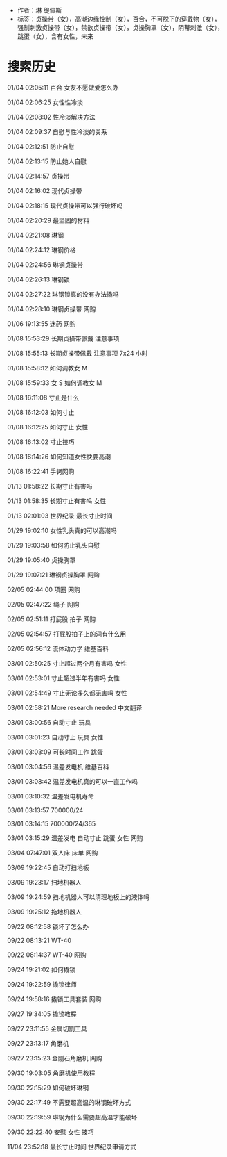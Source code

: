 - 作者：琳 缇佩斯
- 标签：贞操带（女），高潮边缘控制（女），百合，不可脱下的穿戴物（女），强制刺激贞操带（女），禁欲贞操带（女），贞操胸罩（女），阴蒂刺激（女），跳蛋（女），含有女性，未来

# 搜索历史
01/04 02:05:11 百合 女友不愿做爱怎么办

01/04 02:06:25 女性性冷淡

01/04 02:08:02 性冷淡解决方法

01/04 02:09:37 自慰与性冷淡的关系

01/04 02:12:51 防止自慰

01/04 02:13:15 防止她人自慰

01/04 02:14:57 贞操带

01/04 02:16:02 现代贞操带

01/04 02:18:15 现代贞操带可以强行破坏吗

01/04 02:20:29 最坚固的材料

01/04 02:21:08 琳钢

01/04 02:24:12 琳钢价格

01/04 02:24:56 琳钢贞操带

01/04 02:26:13 琳钢锁

01/04 02:27:22 琳钢锁真的没有办法撬吗

01/04 02:28:10 琳钢贞操带 网购

01/06 19:13:55 迷药 网购

01/08 15:53:29 长期贞操带佩戴 注意事项

01/08 15:55:13 长期贞操带佩戴 注意事项 7x24 小时

01/08 15:58:12 如何调教女 M

01/08 15:59:33 女 S 如何调教女 M

01/08 16:11:08 寸止是什么

01/08 16:12:03 如何寸止

01/08 16:12:25 如何寸止 女性

01/08 16:13:02 寸止技巧

01/08 16:14:26 如何知道女性快要高潮

01/08 16:22:41 手铐网购

01/13 01:58:22 长期寸止有害吗

01/13 01:58:35 长期寸止有害吗 女性

01/13 02:01:03 世界纪录 最长寸止时间

01/29 19:02:10 女性乳头真的可以高潮吗

01/29 19:03:58 如何防止乳头自慰

01/29 19:05:40 贞操胸罩

01/29 19:07:21 琳钢贞操胸罩 网购

02/05 02:44:00 项圈 网购

02/05 02:47:22 绳子 网购

02/05 02:51:11 打屁股 拍子 网购

02/05 02:54:57 打屁股拍子上的洞有什么用

02/05 02:56:12 流体动力学 维基百科

03/01 02:50:25 寸止超过两个月有害吗 女性

03/01 02:53:01 寸止超过半年有害吗 女性

03/01 02:54:49 寸止无论多久都无害吗 女性

03/01 02:58:21 More research needed 中文翻译

03/01 03:00:56 自动寸止 玩具

03/01 03:01:23 自动寸止 玩具 女性

03/01 03:03:09 可长时间工作 跳蛋

03/01 03:04:56 温差发电机 维基百科

03/01 03:08:42 温差发电机真的可以一直工作吗

03/01 03:10:32 温差发电机寿命

03/01 03:13:57 700000/24

03/01 03:14:15 700000/24/365

03/01 03:15:29 温差发电 自动寸止 跳蛋 女性 网购

03/04 07:47:01 双人床 床单 网购

03/09 19:22:45 自动打扫地板

03/09 19:23:17 扫地机器人

03/09 19:24:59 扫地机器人可以清理地板上的液体吗

03/09 19:25:12 拖地机器人

09/22 08:12:58 锁坏了怎么办

09/22 08:13:21 WT-40

09/22 08:14:37 WT-40 网购

09/24 19:21:02 如何撬锁

09/24 19:22:59 撬锁律师

09/24 19:58:16 撬锁工具套装 网购

09/27 19:34:05 撬锁教程

09/27 23:11:55 金属切割工具

09/27 23:13:17 角磨机

09/27 23:15:23 金刚石角磨机 网购

09/30 19:03:05 角磨机使用教程

09/30 22:15:29 如何破坏琳钢

09/30 22:17:49 不需要超高温的琳钢破坏方式

09/30 22:19:59 琳钢为什么需要超高温才能破坏

09/30 22:22:40 安慰 女性 技巧

11/04 23:52:18 最长寸止时间 世界纪录申请方式
